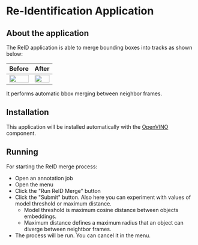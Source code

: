 # Re-Identification Application

## About the application

The ReID application is able to merge bounding boxes into tracks as shown below:

|                   Before                   |                   After                   |
| :----------------------------------------: | :---------------------------------------: |
| <img src="images/before.gif" width="100%"> | <img src="images/after.gif" width="100%"> |

It performs automatic bbox merging between neighbor frames.

## Installation

This application will be installed automatically with the [OpenVINO](https://github.com/opencv/cvat/blob/develop/components/openvino/README.md) component.

## Running

For starting the ReID merge process:

-   Open an annotation job
-   Open the menu
-   Click the "Run ReID Merge" button
-   Click the "Submit" button. Also here you can experiment with values of model threshold or maximum distance.
    -   Model threshold is maximum cosine distance between objects embeddings.
    -   Maximum distance defines a maximum radius that an object can diverge between neightbor frames.
-   The process will be run. You can cancel it in the menu.
